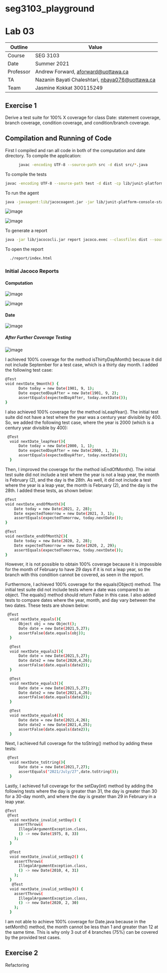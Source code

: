 # seg3103_playground
# Lab 03

| Outline | Value |
| --- | --- |
| Course | SEG 3103 |
| Date | Summer 2021 |
| Professor | Andrew Forward, aforward@uottawa.ca |
| TA | Nazanin Bayati Chaleshtari, nbaya076@uottawa.ca |
| Team | Jasmine Kokkat 300115249<br> |

## Exercise 1
Derive a test suite for 100% X coverage for class Date: statement coverage, branch coverage, condition coverage, and condition/branch coverage.

## Compilation and Running of Code

First I compiled and ran all code in both of the computation and date directory. 
To compile the application:
```bash
      javac -encoding UTF-8 --source-path src -d dist src/*.java
```

To compile the tests

```bash
javac -encoding UTF-8 --source-path test -d dist -cp lib/junit-platform-console-standalone-1.7.1.jar test/*.java src/*.java
```
To run the agent

```bash
java -javaagent:lib/jacocoagent.jar -jar lib/junit-platform-console-standalone-1.7.1.jar --class-path dist --scan-class-path
```

![image](https://user-images.githubusercontent.com/55165117/120688465-16ee5a00-c471-11eb-9840-4d332e8921ed.png)

![image](https://user-images.githubusercontent.com/55165117/120688589-38e7dc80-c471-11eb-93e8-f9ae434bfe0b.png)


To generate a report
```bash
java -jar lib/jacococli.jar report jacoco.exec --classfiles dist --sourcefiles src --html report
```



To open the report
```bash
  ./report/index.html
```
### Initial Jacoco Reports

#### Computation
![image](https://user-images.githubusercontent.com/55165117/120685972-79922680-c46e-11eb-8d68-ac22169705fd.png)

![image](https://user-images.githubusercontent.com/55165117/120687411-fffb3800-c46f-11eb-952a-3cdbbcd1c209.png)

#### Date

![image](https://user-images.githubusercontent.com/55165117/120687751-50729580-c470-11eb-9231-428d3f181325.png)

##### After Further Coverage Testing

![image](https://user-images.githubusercontent.com/55165117/120692690-1d330500-c476-11eb-8d41-e25a0f5130e4.png)

I achieved 100% coverage for the method isThirtyDayMonth() because it did not include September for a test case, which is a thirty day month. I added the following test case:
```bash
@Test
void nextDate_9month() {
      Date today = new Date(1901, 9, 1);
      Date expectedDayAfter = new Date(1901, 9, 2);
      assertEquals(expectedDayAfter, today.nextDate());
}
```
I also achieved 100% coverage for the method isLeapYear(). The initial test suite did not have a test where the year was a century year divisible by 400. So, we added the following test case, where the year is 2000 (which is a century year divisible by 400):
```bash
 @Test 
  void nextDate_leapYear(){
      Date today = new Date(2000, 1, 1);
      Date expectedDayAfter = new Date(2000, 1, 2);
      assertEquals(expectedDayAfter, today.nextDate());
  }
  ```
Then, I improved the coverage for the method isEndOfMonth(). The initial test suite did not include a test where the year is not a leap year, the month is February (2), and the day is the 28th. As well, it did not include a test where the year is a leap year, the month is February (2), and the day is the 28th. I added these tests, as shown below:
```bash
@Test
void nextDate_endOfMonth(){
    Date today = new Date(2021, 2, 28);
    Date expectedTomorrow = new Date(2021, 3, 1);
    assertEquals(expectedTomorrow, today.nextDate());
}

@Test
void nextDate_endOfMonth2(){
    Date today = new Date(2020, 2, 28);
    Date expectedTomorrow = new Date(2020, 2, 29);
    assertEquals(expectedTomorrow, today.nextDate());
}
```
However, it is not possible to obtain 100% coverage because it is impossible for the month of February to have 29 days if it is not a leap year, so the branch with this condition cannot be covered, as seen in the report.

Furthermore, I achieved 100% coverage for the equals(Object) method. The initial test suite did not include tests where a date was compared to an object. The equals() method should return False in this case. I also added tests to compare dates where the year, month, and day vary between the two dates. These tests are shown below:
```bash
 @Test
  void nextDate_equals(){
      Object obj = new Object();
      Date date = new Date(2021,5,27);
      assertFalse(date.equals(obj));
  }

  @Test
  void nextDate_equals2(){
      Date date = new Date(2021,5,27);
      Date date2 = new Date(2020,4,26);
      assertFalse(date.equals(date2));
  }

  @Test
  void nextDate_equals3(){
      Date date = new Date(2021,5,27);
      Date date2 = new Date(2021,4,26);
      assertFalse(date.equals(date2));
  }

  @Test
  void nextDate_equals4(){
      Date date = new Date(2021,4,26);
      Date date2 = new Date(2021,4,25);
      assertFalse(date.equals(date2));
  }
```
Next, I achieved full coverage for the toString() method by adding these tests:

```bash
 @Test
  void nextDate_toString(){
      Date date = new Date(2021,7,27);
      assertEquals("2021/July/27",date.toString());
  }
```
Lastly, I achieved full coverage for the setDay(int) method by adding the following tests where the day is greater than 31, the day is greater than 30 for a 30-day month, and where the day is greater than 29 in February in a leap year.

```bash
@Test
 @Test
  void nextDate_invalid_setDay() {
    assertThrows(
      IllegalArgumentException.class,
      () -> new Date(1975, 8, 33)
    );
  }

  @Test
  void nextDate_invalid_setDay2() {
    assertThrows(
      IllegalArgumentException.class,
      () -> new Date(2010, 4, 31)
    );
  }
   @Test
  void nextDate_invalid_setDay3() {
    assertThrows(
      IllegalArgumentException.class,
      () -> new Date(2020, 2, 30)
    );
  }
```
I am not able to achieve 100% coverage for Date.java because in the setMonth() method, the month cannot be less than 1 and greater than 12 at the same time. This is why only 3 out of 4 branches (75%) can be covered by the provided test cases.

## Exercise 2
Refactoring 


